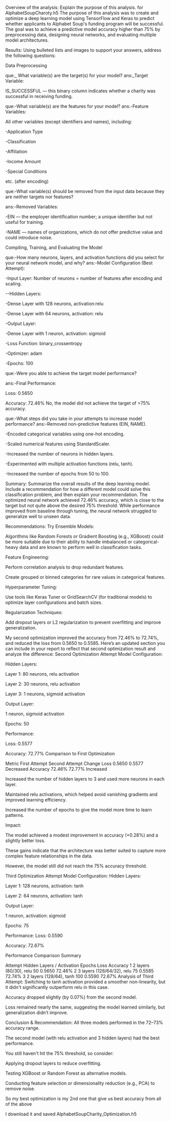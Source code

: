 
Overview of the analysis: Explain the purpose of this analysis. for AlphabetSoupCharoty.h5
The purpose of this analysis was to create and optimize a deep learning model using TensorFlow and Keras to predict whether applicants to Alphabet Soup's funding program will be successful. The goal was to achieve a predictive model accuracy higher than 75% by preprocessing data, designing neural networks, and evaluating multiple model architectures.

Results: Using bulleted lists and images to support your answers, address the following questions:

Data Preprocessing

que:_ What variable(s) are the target(s) for your model?
ans:_Target Variable:

IS_SUCCESSFUL — this binary column indicates whether a charity was successful in receiving funding.


que:-What variable(s) are the features for your model?
ans:-Feature Variables:

All other variables (except identifiers and names), including:

-Application Type

-Classification

-Affiliation

-Income Amount

-Special Conditions

etc. (after encoding)



que:-What variable(s) should be removed from the input data because they are neither targets nor features?

ans:-Removed Variables:

-EIN — the employer identification number; a unique identifier but not useful for training.

-NAME — names of organizations, which do not offer predictive value and could introduce noise.


Compiling, Training, and Evaluating the Model

que:-How many neurons, layers, and activation functions did you select for your neural network model, and why?
ans:-Model Configuration (Best Attempt):

-Input Layer: Number of neurons = number of features after encoding and scaling.

--Hidden Layers:

-Dense Layer with 128 neurons, activation:relu

-Dense Layer with 64 neurons, activation: relu

-Output Layer:

-Dense Layer with 1 neuron, activation: sigmoid

-Loss Function: binary_crossentropy

-Optimizer: adam

-Epochs: 100


que:-Were you able to achieve the target model performance?

ans:-Final Performance:

Loss: 0.5650

Accuracy: 72.46%
 No, the model did not achieve the target of >75% accuracy.

que:-What steps did you take in your attempts to increase model performance?
ans:-Removed non-predictive features (EIN, NAME).

-Encoded categorical variables using one-hot encoding.

-Scaled numerical features using StandardScaler.

-Increased the number of neurons in hidden layers.

-Experimented with multiple activation functions (relu, tanh).

-Increased the number of epochs from 50 to 100.


Summary: Summarize the overall results of the deep learning model. Include a recommendation for how a different model could solve this classification problem, and then explain your recommendation.
The optimized neural network achieved 72.46% accuracy, which is close to the target but not quite above the desired 75% threshold. While performance improved from baseline through tuning, the neural network struggled to generalize well to unseen data.

Recommendations:
Try Ensemble Models:

Algorithms like Random Forests or Gradient Boosting (e.g., XGBoost) could be more suitable due to their ability to handle imbalanced or categorical-heavy data and are known to perform well in classification tasks.

Feature Engineering:

Perform correlation analysis to drop redundant features.

Create grouped or binned categories for rare values in categorical features.

Hyperparameter Tuning:

Use tools like Keras Tuner or GridSearchCV (for traditional models) to optimize layer configurations and batch sizes.

Regularization Techniques:

Add dropout layers or L2 regularization to prevent overfitting and improve generalization.



My second optimization improved the accuracy from 72.46% to 72.74%, and reduced the loss from 0.5650 to 0.5585. Here’s an updated section you can include in your report to reflect that second optimization result and analyze the difference:
Second Optimization Attempt
Model Configuration:

Hidden Layers:

Layer 1: 80 neurons, relu activation

Layer 2: 30 neurons, relu activation

Layer 3: 1 neurons, sigmoid activation

Output Layer:

1 neuron, sigmoid activation

Epochs: 50

Performance:

Loss: 0.5577

Accuracy: 72.77%
Comparison to First Optimization

Metric	First Attempt	Second Attempt	Change
Loss	0.5650	0.5577	 Decreased
Accuracy	72.46%	72.77%	Increased

Increased the number of hidden layers to 3 and used more neurons in each layer.

Maintained relu activations, which helped avoid vanishing gradients and improved learning efficiency.

Increased the number of epochs to give the model more time to learn patterns.

Impact:

The model achieved a modest improvement in accuracy (+0.28%) and a slightly better loss.

These gains indicate that the architecture was better suited to capture more complex feature relationships in the data.

However, the model still did not reach the 75% accuracy threshold.

Third Optimization Attempt
 Model Configuration:
Hidden Layers:

Layer 1: 128 neurons, activation: tanh

Layer 2: 64 neurons, activation: tanh

Output Layer:

1 neuron, activation: sigmoid

Epochs: 75

Performance:
Loss: 0.5590

Accuracy: 72.67%

 Performance Comparison Summary

Attempt	Hidden Layers / Activation	Epochs	Loss	Accuracy
1	2 layers (80/30), relu	50	0.5650	72.46%
2	3 layers (128/64/32), relu	75	0.5585	72.74%
3	2 layers (128/64), tanh	100	0.5590	72.67%
 Analysis of Third Attempt:
Switching to tanh activation provided a smoother non-linearity, but it didn't significantly outperform relu in this case.

Accuracy dropped slightly (by 0.07%) from the second model.

Loss remained nearly the same, suggesting the model learned similarly, but generalization didn’t improve.

 Conclusion & Recommendation:
All three models performed in the 72–73% accuracy range.

The second model (with relu activation and 3 hidden layers) had the best performance.

You still haven't hit the 75% threshold, so consider:

Applying dropout layers to reduce overfitting.

Testing XGBoost or Random Forest as alternative models.

Conducting feature selection or dimensionality reduction (e.g., PCA) to remove noise.



So my best optimization is my 2nd one
that give us best accuracy from all of the above

I download it and saved AlphabetSoupCharity_Optimization.h5
